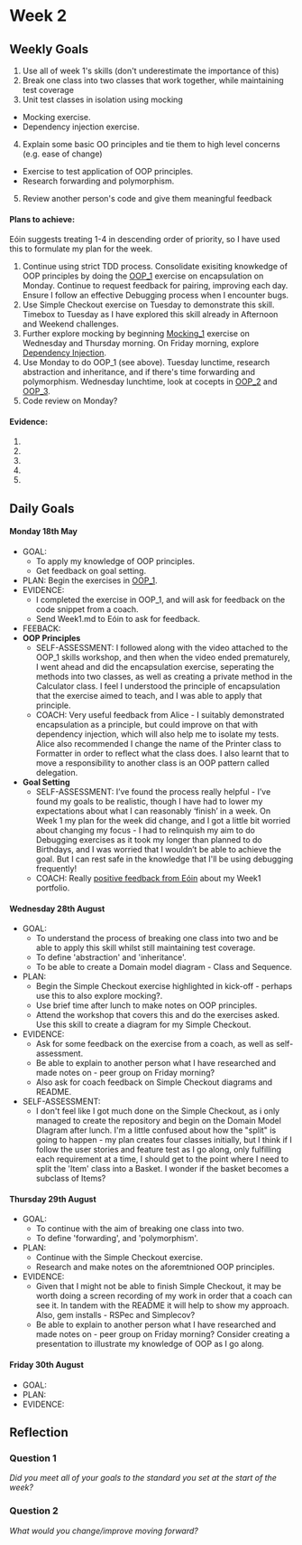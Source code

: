# Week 2

## Weekly Goals

1. Use all of week 1's skills (don't underestimate the importance of this)
2. Break one class into two classes that work together, while maintaining test coverage
3. Unit test classes in isolation using mocking
  - Mocking exercise. 
  - Dependency injection exercise. 
4. Explain some basic OO principles and tie them to high level concerns (e.g. ease of change)
  - Exercise to test application of OOP principles.
  - Research forwarding and polymorphism.
5. Review another person's code and give them meaningful feedback

#### Plans to achieve:

Eóin suggests treating 1-4 in descending order of priority, so I have used this to formulate my plan for the week.

1. Continue using strict TDD process. Consolidate exisiting knowkedge of OOP principles by doing the [OOP_1](https://github.com/makersacademy/skills-workshops/tree/master/week-1/oop_1) exercise on encapsulation on Monday. Continue to request feedback for pairing, improving each day. Ensure I follow an effective Debugging process when I encounter bugs. 
2. Use Simple Checkout exercise on Tuesday to demonstrate this skill. Timebox to Tuesday as I have explored this skill already in Afternoon and Weekend challenges.  
3. Further explore mocking by beginning [Mocking_1](https://github.com/makersacademy/skills-workshops/tree/master/week-1/mocking_1) exercise on Wednesday and Thursday morning. On Friday morning, explore [Dependency Injection](https://github.com/makersacademy/skills-workshops/blob/master/practicals/object_oriented_design/dependency_injection.md).
4. Use Monday to do OOP_1 (see above). Tuesday lunctime, research abstraction and inheritance, and if there's time forwarding and polymorphism. Wednesday lunchtime, look at cocepts in [OOP_2](https://github.com/makersacademy/skills-workshops/tree/master/week-2/oop_2) and [OOP_3](https://github.com/makersacademy/skills-workshops/tree/master/week-2/oop_3). 
5. Code review on Monday?

#### Evidence:

1. 

2. 

3.
 
4.
 
5. 

## Daily Goals

#### Monday 18th May
- GOAL: 
  - To apply my knowledge of OOP principles. 
  - Get feedback on goal setting.
- PLAN: Begin the exercises in [OOP_1](https://github.com/makersacademy/skills-workshops/tree/master/week-1/oop_1).
- EVIDENCE: 
  - I completed the exercise in OOP_1, and will ask for feedback on the code snippet from a coach.
  - Send Week1.md to Eóin to ask for feedback.
- FEEBACK:
- **OOP Principles**
  - SELF-ASSESSMENT: I followed along with the video attached to the OOP_1 skills workshop, and then when the video ended prematurely, I went ahead and did the encapsulation exercise, seperating the methods into two classes, as well as creating a private method in the Calculator class. I feel I understood the principle of encapsulation that the exercise aimed to teach, and I was able to apply that principle.
  - COACH: Very useful feedback from Alice - I suitably demonstrated encapsulation as a principle, but could improve on that with dependency injection, which will also help me to isolate my tests. Alice also recommended I change the name of the Printer class to Formatter in order to reflect what the class does. I also learnt that to move a responsibility to another class is an OOP pattern called delegation. 
- **Goal Setting**
  - SELF-ASSESSMENT: I’ve found the process really helpful - I’ve found my goals to be realistic, though I have had to lower my expectations about what I can reasonably ‘finish’ in a week. On Week 1 my plan for the week did change, and I got a little bit worried about changing my focus - I had to relinquish my aim to do Debugging exercises as it took my longer than planned to do Birthdays, and I was worried that I wouldn’t be able to achieve the goal. But I can rest safe in the knowledge that I'll be using debugging frequently!
  - COACH: Really [positive feedback from Eóin](https://drive.google.com/open?id=1RiDjDdrdme0RFeVZSJIzfV86btWRH4mp) about my Week1 portfolio.

#### Wednesday 28th August
- GOAL: 
  - To understand the process of breaking one class into two and be able to apply this skill whilst still maintaining test coverage.
  - To define 'abstraction' and 'inheritance'. 
  - To be able to create a Domain model diagram - Class and Sequence. 
- PLAN: 
  - Begin the Simple Checkout exercise highlighted in kick-off - perhaps use this to also explore mocking?.
  - Use brief time after lunch to make notes on OOP principles.
  - Attend the workshop that covers this and do the exercises asked. Use this skill to create a diagram for my Simple Checkout.
- EVIDENCE: 
  - Ask for some feedback on the exercise from a coach, as well as self-assessment. 
  - Be able to explain to another person what I have researched and made notes on - peer group on Friday morning?
  - Also ask for coach feedback on Simple Checkout diagrams and README.
- SELF-ASSESSMENT:
   - I don't feel like I got much done on the Simple Checkout, as i only managed to create the repository and begin on the Domain Model DIagram after lunch. I'm a little confused about how the "split" is going to happen - my plan creates four classes initially, but I think if I follow the user stories and feature test as I go along, only fulfilling each requirement at a time, I should get to the point where I need to split the 'Item' class into a Basket. I wonder if the basket becomes a subclass of Items?

#### Thursday 29th August
- GOAL: 
  - To continue with the aim of breaking one class into two.
  - To define 'forwarding', and 'polymorphism'.
- PLAN:
  - Continue with the Simple Checkout exercise.
  - Research and make notes on the aforemtnioned OOP principles. 
- EVIDENCE:
  - Given that I might not be able to finish Simple Checkout, it may be worth doing a screen recording of my work in order that a coach can see it. In tandem with the README it will help to show my approach. Also, gem installs - RSPec and Simplecov?
  - Be able to explain to another person what I have researched and made notes on - peer group on Friday morning? Consider creating a presentation to illustrate my knowledge of OOP as I go along.

#### Friday 30th August
- GOAL:
- PLAN:
- EVIDENCE:

## Reflection


### Question 1

*Did you meet all of your goals to the standard you set at the start of the week?*


### Question 2

*What would you change/improve moving forward?*

